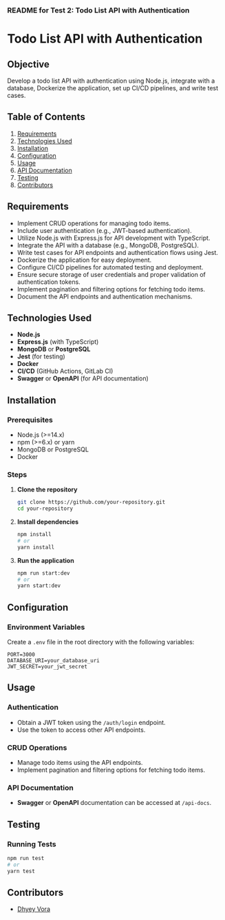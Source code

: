 
### README for Test 2: Todo List API with Authentication

# Todo List API with Authentication


## Objective

Develop a todo list API with authentication using Node.js, integrate with a database, Dockerize the application, set up CI/CD pipelines, and write test cases.

## Table of Contents

1. [Requirements](#requirements)
2. [Technologies Used](#technologies-used)
3. [Installation](#installation)
4. [Configuration](#configuration)
5. [Usage](#usage)
6. [API Documentation](#api-documentation)
7. [Testing](#testing)
8. [Contributors](#contributors)

## Requirements

- Implement CRUD operations for managing todo items.
- Include user authentication (e.g., JWT-based authentication).
- Utilize Node.js with Express.js for API development with TypeScript.
- Integrate the API with a database (e.g., MongoDB, PostgreSQL).
- Write test cases for API endpoints and authentication flows using Jest.
- Dockerize the application for easy deployment.
- Configure CI/CD pipelines for automated testing and deployment.
- Ensure secure storage of user credentials and proper validation of authentication tokens.
- Implement pagination and filtering options for fetching todo items.
- Document the API endpoints and authentication mechanisms.

## Technologies Used

- **Node.js**
- **Express.js** (with TypeScript)
- **MongoDB** or **PostgreSQL**
- **Jest** (for testing)
- **Docker**
- **CI/CD** (GitHub Actions, GitLab CI)
- **Swagger** or **OpenAPI** (for API documentation)

## Installation

### Prerequisites

- Node.js (>=14.x)
- npm (>=6.x) or yarn
- MongoDB or PostgreSQL
- Docker

### Steps

1. **Clone the repository**
    ```sh
    git clone https://github.com/your-repository.git
    cd your-repository
    ```

2. **Install dependencies**
    ```sh
    npm install
    # or
    yarn install
    ```

3. **Run the application**
    ```sh
    npm run start:dev
    # or
    yarn start:dev
    ```

## Configuration

### Environment Variables

Create a `.env` file in the root directory with the following variables:

```plaintext
PORT=3000
DATABASE_URI=your_database_uri
JWT_SECRET=your_jwt_secret
```

## Usage

### Authentication

- Obtain a JWT token using the `/auth/login` endpoint.
- Use the token to access other API endpoints.

### CRUD Operations

- Manage todo items using the API endpoints.
- Implement pagination and filtering options for fetching todo items.

### API Documentation

- **Swagger** or **OpenAPI** documentation can be accessed at `/api-docs`.

## Testing

### Running Tests

```sh
npm run test
# or
yarn test
```

## Contributors

- [Dhyey Vora](https://github.com/DhyeyVora-1706)
